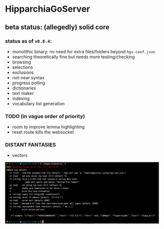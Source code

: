 # HipparchiaGoServer

## beta status: (allegedly) solid core

### status as of `v0.8.4`:

* monolithic binary: no need for extra files/folders beyond `hgs-conf.json`
* searching theoretically fine but needs more testing/checking
* browsing 
* selections 
* exclusions 
* not-near syntax
* progress polling 
* dictionaries
* text maker
* indexing
* vocabulary list generation

### TODO (in vague order of priority)

* room to improve lemma highlighting
* reset route kills the websocket

### DISTANT FANTASIES
* vectors


![options](gitimg/hgscli.png)

